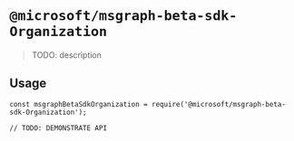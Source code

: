 # `@microsoft/msgraph-beta-sdk-Organization`

> TODO: description

## Usage

```
const msgraphBetaSdkOrganization = require('@microsoft/msgraph-beta-sdk-Organization');

// TODO: DEMONSTRATE API
```
